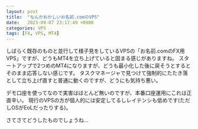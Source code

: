 ```yaml
---
layout: post
title:  "なんかおかしいお名前.comのVPS"
date:   2023-09-07 23:17:49 +0900
categories: VPS
tags: [FX, VPS, MT4]
---
```

しばらく既存のものと並行して様子見をしているVPSの「お名前.comのFX用VPS」ですが、どうもMT4を立ち上げていると固まる感じがありますね。
スタートアップで2つめのMT4になりますが、どうも最小化した後に戻そうとするとそのまま応答しない感じです。
タスクマネージャで見つけて強制的にたたき落として立ち上げ直すと普通に動くのですが、どうにも気持ち悪い。

デモ口座を使ってなので実害はほとんど無いのですが、本番口座運用にこれは正直辛い。
現行のVPSの方が個人的には安定してるしレイテンシも低めです(ただしOSがEoLだったりする)。

さてさてどうしたものでしょうね…

